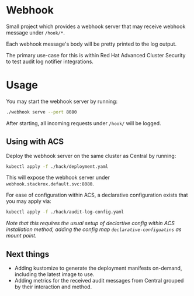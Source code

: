 # Webhook

Small project which provides a webhook server that may receive webhook message under `/hook/*`.

Each webhook message's body will be pretty printed to the log output.

The primary use-case for this is within Red Hat Advanced Cluster Security to test audit log notifier integrations.

# Usage

You may start the webhook server by running:
```bash
./webhook serve --port 8080
```

After starting, all incoming requests under `/hook/` will be logged.

## Using with ACS

Deploy the webhook server on the same cluster as Central by running:
```bash
kubectl apply -f ./hack/deployment.yaml
```

This will expose the webhook server under `webhook.stackrox.default.svc:8080`.

For ease of configuration within ACS, a declarative configuration exists that you may apply via:
```bash
kubectl apply -f ./hack/audit-log-config.yaml
```

_Note that this requires the usual setup of declartive config within ACS installation method, adding the config map
`declarative-configuatins` as mount point._

## Next things

- Adding kustomize to generate the deployment manifests on-demand, including the latest image to use.
- Adding metrics for the received audit messages from Central grouped by their interaction and method.
